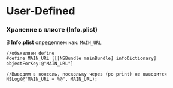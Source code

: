 
User-Defined
==

### Хранение в плисте (Info.plist)

В **Info.plist** определяем как: `MAIN_URL`

```
//объявляем define
#define MAIN_URL [[[NSBundle mainBundle] infoDictionary] objectForKey:@"MAIN_URL"]

//Выводим в консоль, поскольку через (po print) не выводится
NSLog(@"MAIN_URL = %@", MAIN_URL);
```



